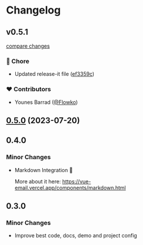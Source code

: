 # Changelog

## v0.5.1

[compare changes](https://github.com/Dave136/vue-email/compare/v0.5.0...v0.5.1)

### 🏡 Chore

- Updated release-it file ([ef3359c](https://github.com/Dave136/vue-email/commit/ef3359c))

### ❤️  Contributors

- Younes Barrad ([@Flowko](http://github.com/Flowko))

## [0.5.0](https://github.com/Dave136/vue-email/compare/v0.4.0...v0.5.0) (2023-07-20)

## 0.4.0

### Minor Changes

- Markdown Integration 🎉

  More about it here: https://vue-email.vercel.app/components/markdown.html

## 0.3.0

### Minor Changes

- Improve best code, docs, demo and project config